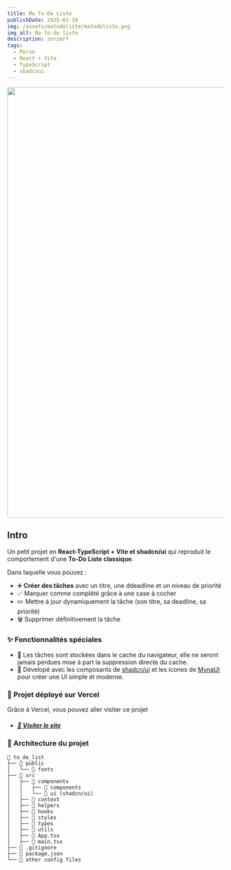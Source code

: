```yaml
---
title: Ma To-Do Liste
publishDate: 2025-01-10
img: /assets/matodoliste/matodoliste.png
img_alt: Ma to-do liste
description: zerzerf
tags:
  - Perso
  - React + Vite
  - TypeScript
  - shadcnui
---
```


<img src="/assets/matodoliste/app.gif" width="1000">

## Intro

Un petit projet en **React-TypeScript + Vite et shadcn/ui** qui reproduit le comportement d'une **To-Do Liste classique**.

Dans laquelle vous pouvez :
- ➕ **Créer des tâches** avec un titre, une ddeadline et un niveau de priorité
- ✅ Marquer comme complété grâce à une case à cocher
- ✏️ Mettre à jour dynamiquement la tâche (son titre, sa deadline, sa priorité)
- 🗑️ Supprimer définitivement la tâche

### ✨ Fonctionnalités spéciales

- 💾 Les tâches sont stockées dans le cache du navigateur, elle ne seront jamais perdues mise à part la suppression directe du cache.
- 🌟 Dévelopé avec les composants de [shadcn/ui](https://ui.shadcn.com/) et les icones de [MynaUI](https://mynaui.com/icons) pour créer une UI simple et moderne.

### 🔗 Projet déployé sur Vercel

Grâce à Vercel, vous pouvez aller visiter ce projet

- ##### [👀 Visiter le site](https://react-todolist-ywxu.vercel.app/)
### 📄 Architecture du projet

```
📂 to_do_list
├── 📂 public
│   └── 📁 fonts
├── 📂 src
│   ├── 📂 components
│   │   ├── 📁 components
│   │   └── 📁 ui (shadcn/ui)
│   ├── 📁 context
│   ├── 📁 helpers
│   ├── 📁 hooks
│   ├── 📁 styles
│   ├── 📁 types
│   ├── 📁 utils
│   ├── 📄 App.tsx
│   ├── 📄 main.tsx
├── 📄 .gitignore
├── 📄 package.json
└── 📄 other config files
```